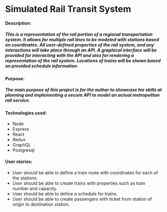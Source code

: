 # Simulated Rail Transit System

#### Description:
##### This is a representation of the rail portion of a regional transportation system. It allows for multiple rail lines to be modeled with stations based on coordinates. All user-defined properties of the rail system, and any interactions will take place through an API. A graphical interface will be provided for interacting with the API and also for rendering a representation of the rail system. Locations of trains will be shown based on provided schedule information.

#### Purpose:
##### The main purpose of this project is for the author to showcase his skills at planning and implementing a secure API to model an actual metropolitan rail service.

#### Technologies used:
* Node
* Express
* React
* Redux
* GraphQL
* Postgresql

#### User stories:
* User should be able to define a train route with coordinates for each of the stations.
* User should be able to create trains with properties such as train number and capacity.
* User should be able to define a schedule for trains.
* User should be able to create passengers with ticket from station of origin to destination station.   
